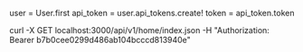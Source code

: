 user = User.first
api_token = user.api_tokens.create!
token = api_token.token

curl -X GET localhost:3000/api/v1/home/index.json -H "Authorization: Bearer b7b0cee0299d486ab104bcccd813940e"
